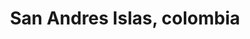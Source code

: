 ---
title: San Andres Islas, colombia
url: /san-andres-islas-colombia/
latitude: 12.574
longitude: -81.711
---